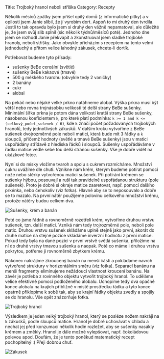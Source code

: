 Title: Trojboký hranol neboli stříška
Category: Recepty

Několik měsíců zpátky jsem přišel opilý domů (z informatické pitky) a v
opilosti jsem Janie slíbil, že jí vyrobim dort. Aspoň to mi druhý den
tvrdila. Jestli to tak opravdu bylo jsem si druhý den vážně nepamatoval,
ale důležité je, že jsem svůj slib splnil (sic několik týdnů/měsíců
poté). Jednoho dne jsem se rozhodl Janie překvapit a zkonstruoval jsem
sladké trojboké hranoly, neboli stříšky. Jako obvykle přicházím s
receptem na tento velmi jednoduchý a přitom velice lahodný zákusek,
chcete-li dortík.

Potřebovat budeme tyto přísady:

- sušenky BeBe cereální (světlé)
- sušenky BeBe kakaové (tmavé)
- 500 g měkkého tvarohu (obvykle tedy 2 vaničky)
- 2 banány
- cukr
- alobal

Na pekáč nebo nějaké velké prkno natáhneme alobal. Výška prkna musí být
větší nebo rovna trojnásobku velikosti té delší strany BeBe sušenky.
Minimální šířka prkna je potom dána velikostí kratší strany BeBe
sušenky, násobenou koeficientem `k`, pro které platí podmínka: `k >= 1
and k <= (celkový_počet_sušenek / 6)`, kde `k` značí počet
požadovaných trojbokých hranolů, tedy jednotlivých zákusků. V dalším
kroku vytvoříme z BeBe sušenek dvojrozměrné pole neboli matici, která
bude mít 3 řádky a `k` sloupců, přičemž hodnoty (světlé a tmavé BeBe
sušenky) jsou v matici uspořádány střídavě z hlediska řádků i sloupců.
Sušenky uspořádáváme v řádku matice vedle sebe tou delší stranou
sušenky. Vše je dobře vidět na ukázkové fotce.

Nyní si do misky vložíme tvaroh a spolu s cukrem rozmícháme. Množství
cukru uvážíme dle chuti. Vznikne nám krém, kterým budeme potírat pomocí
nože nebo stěrky vytvořenou matici sušenek. Při potírání krémem se
sušenky hýbou, posouvají a ruší tak pravidelně uspořádanou strukturu
(pole sušenek). Proto je dobré si okraje matice zaaretovat, např. pomocí
dalšího prkénka, nebo čehokoliv (viz fotka). Hlavně aby se to
neposouvalo a dobře se to mazalo. Na první nátěr použijeme polovinu
celkového množství krému, protože nátěry budou celkem dva.

![Sušenky, krém a banán]({filename}images/trojboky-hranol-neboli-striska-01.jpg)

Poté co jsme řádně a rovnoměrně rozetřeli krém, vytvoříme druhou vrstvu
sušenek, tzn. další matici. Vzniká nám tedy trojrozměrné pole, neboli
pole matic. Druhou vrstvu sušenek skládáme uplně stejně jako první,
akorát do druhé matice na stejné pozice vkládáme inverzní hodnotu z
první matice. Pokud tedy byla na dané pozici v první vrstvě světlá
sušenka, přiložíme na ní do druhé vrstvy tmavou sušenku a naopak. Poté
co máme i druhou vrstvu pokrytou, potřeme ji rovnoměrně zbytkem krému.

Nakonec nakrájíme zkroucený banán na menší části a pokládáme navrch
vytvořené struktury v horizontálním směru (viz fotka). Separací banánu
na menší fragmenty eliminujeme nežádoucí vlastnost kroucení banánu. Na
závěr je potřeba z rovinného objektu vytvořit trojboký hranol. To
uděláme velice efektivně pomocí podloženého alobalu. Uchopíme tedy dva
opačné konce alobalu na krajích přibližně v místě prostředku řádku a
tyto konce opatrně přiklopíme k sobě tak, aby se krajní řádky objektu
zvedly a spojily se do hranolu. Vše opět znázorňuje fotka.

![Trojboký hranol]({filename}images/trojboky-hranol-neboli-striska-02.jpg)

Výsledkem je jeden velký trojboký hranol, který se posléze nožem nakrájí
na `k` zákusků, podle sloupců matice. Hranol je dobré uchovávat v chladu
a nechat jej před konzumací několik hodin rozležet, aby se sušenky
nasákly krémem a změkly. Hranol je dále možné vylepšovat, např.
čokoládovou polevou apod. Doufám, že je tento poněkud matematický recept
pochopitelný :) Přeji dobrou chuť.

![Zákusek]({filename}images/trojboky-hranol-neboli-striska-03.jpg)
